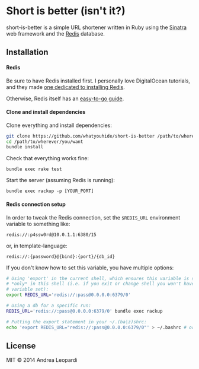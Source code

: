 # Short is better (isn't it?)

short-is-better is a simple URL shortener written in Ruby using the
[Sinatra][sinatra] web framework and the [Redis][redis] database.

## Installation

#### Redis

Be sure to have Redis installed first. I personally love DigitalOcean tutorials,
and they made [one dedicated to installing Redis][redis-do-installation].

Otherwise, Redis itself has an [easy-to-go guide][redis-installation-guide].

#### Clone and install dependencies

Clone everything and install dependencies:
``` bash
git clone https://github.com/whatyouhide/short-is-better /path/to/wherever/you/want
cd /path/to/wherever/you/want
bundle install
```

Check that everything works fine:
```
bundle exec rake test
```

Start the server (assuming Redis is running):
```
bundle exec rackup -p [YOUR_PORT]
```

#### Redis connection setup

In order to tweak the Redis connection, set the `$REDIS_URL` environment
variable to something like:

    redis://:p4ssw0rd@10.0.1.1:6380/15

or, in template-language:

    redis://:{password}@{bind}:{port}/{db_id}

If you don't know how to set this variable, you have multiple options:

``` bash
# Using 'export' in the current shell, which ensures this variable is set but
# *only* in this shell (i.e. if you exit or change shell you won't have the
# variable set):
export REDIS_URL='redis://:pass@0.0.0.0:6379/0'

# Using a db for a specific run:
REDIS_URL='redis://:pass@0.0.0.0:6379/0' bundle exec rackup

# Putting the export statement in your ~/.(ba|z)shrc:
echo 'export REDIS_URL="redis://:pass@0.0.0.0:6379/0"' > ~/.bashrc # or ~/.zshrc
```

## License

MIT &copy; 2014 Andrea Leopardi


[redis]: http://redis.io/
[sinatra]: http://www.sinatrarb.com/
[redis-do-installation]: https://www.digitalocean.com/community/tutorials/how-to-install-and-use-redis
[redis-installation-guide]: http://redis.io/topics/quickstart

